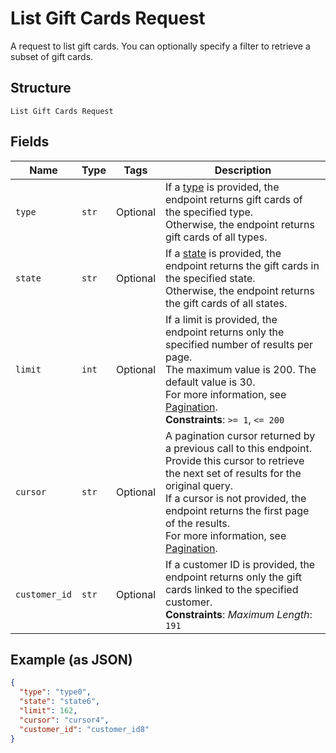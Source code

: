 
# List Gift Cards Request

A request to list gift cards. You can optionally specify a filter to retrieve a subset of
gift cards.

## Structure

`List Gift Cards Request`

## Fields

| Name | Type | Tags | Description |
|  --- | --- | --- | --- |
| `type` | `str` | Optional | If a [type](entity:GiftCardType) is provided, the endpoint returns gift cards of the specified type.<br>Otherwise, the endpoint returns gift cards of all types. |
| `state` | `str` | Optional | If a [state](entity:GiftCardStatus) is provided, the endpoint returns the gift cards in the specified state.<br>Otherwise, the endpoint returns the gift cards of all states. |
| `limit` | `int` | Optional | If a limit is provided, the endpoint returns only the specified number of results per page.<br>The maximum value is 200. The default value is 30.<br>For more information, see [Pagination](https://developer.squareup.com/docs/working-with-apis/pagination).<br>**Constraints**: `>= 1`, `<= 200` |
| `cursor` | `str` | Optional | A pagination cursor returned by a previous call to this endpoint.<br>Provide this cursor to retrieve the next set of results for the original query.<br>If a cursor is not provided, the endpoint returns the first page of the results.<br>For more information, see [Pagination](https://developer.squareup.com/docs/working-with-apis/pagination). |
| `customer_id` | `str` | Optional | If a customer ID is provided, the endpoint returns only the gift cards linked to the specified customer.<br>**Constraints**: *Maximum Length*: `191` |

## Example (as JSON)

```json
{
  "type": "type0",
  "state": "state6",
  "limit": 162,
  "cursor": "cursor4",
  "customer_id": "customer_id8"
}
```

